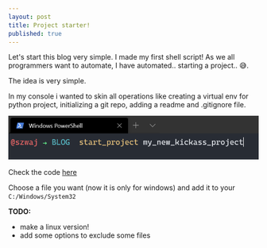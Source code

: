 ```yaml
---
layout: post
title: Project starter!
published: true
---
```


Let's start this blog very simple. I made my first shell script! As we all programmers want to automate, I have automated.. starting a project.. 😅.  

The idea is very simple. 

In my console i wanted to skin all operations like creating a virtual env for python project, initializing a git repo, adding a readme and .gitignore file. 

![image](https://github.com/JakubSzwajka/JakubSzwajka.github.io/blob/master/_posts/_images/project_starter_1.png?raw=true)

Check the code [here](https://github.com/JakubSzwajka/new_project_starter)

Choose a file you want (now it is only for windows) and add it to your ```C:/Windows/System32```


**TODO:** 
- make a linux version!
- add some options to exclude some files
